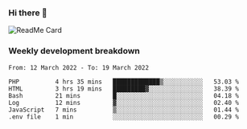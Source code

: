 ### Hi there 👋

<!--
**itzcy/itzcy** is a ✨ _special_ ✨ repository because its `README.md` (this file) appears on your GitHub profile.

Here are some ideas to get you started:

- 🔭 I’m currently working on ...
- 🌱 I’m currently learning ...
- 👯 I’m looking to collaborate on ...
- 🤔 I’m looking for help with ...
- 💬 Ask me about ...
- 📫 How to reach me: ...
- 😄 Pronouns: ...
- ⚡ Fun fact: ...
-->
![ReadMe Card](https://github-readme-stats.vercel.app/api?username=itzcy&show_icons=true&title_color=2d3198&icon_color=797cb8&text_color=24292e&bg_color=f6f8fa)

### Weekly development breakdown
<!--START_SECTION:waka-->

```text
From: 12 March 2022 - To: 19 March 2022

PHP          4 hrs 35 mins   █████████████▒░░░░░░░░░░░   53.03 %
HTML         3 hrs 19 mins   █████████▓░░░░░░░░░░░░░░░   38.39 %
Bash         21 mins         █░░░░░░░░░░░░░░░░░░░░░░░░   04.18 %
Log          12 mins         ▓░░░░░░░░░░░░░░░░░░░░░░░░   02.40 %
JavaScript   7 mins          ▒░░░░░░░░░░░░░░░░░░░░░░░░   01.44 %
.env file    1 min           ░░░░░░░░░░░░░░░░░░░░░░░░░   00.29 %
```

<!--END_SECTION:waka-->
